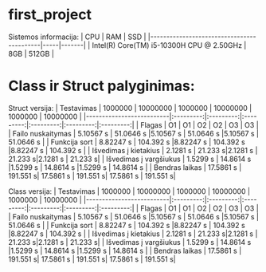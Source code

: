 # first_project
Sistemos informacija:
| CPU                                       | RAM | SSD   | 
|-------------------------------------------|-----|-------|
| Intel(R) Core(TM) i5-10300H CPU @ 2.50GHz | 8GB | 512GB |



# Class ir Struct palyginimas:

Struct versija:
| Testavimas               |     1000000  |  10000000 |    1000000  |  10000000 |     1000000  |  10000000 |
|--------------------------|:---------:|:---------:|:---------:|:---------:|:---------:|:---------:|
| Flagas                   |     O1   |        O1 |     O2   |        O2 |     O3   |        O3 |
| Failo   nuskaitymas      | 5.10567 s |  51.0646 s  |5.10567 s |  51.0646 s  |5.10567 s |  51.0646 s  |
| Funkcija sort            | 8.82247 s | 104.392 s |8.82247 s | 104.392 s |8.82247 s | 104.392 s |
| Išvedimas į   kietakius  | 2.1281 s  | 21.233 s|2.1281 s  | 21.233 s|2.1281 s  | 21.233 s|
| Išvedimas į   vargšiukus | 1.5299 s  | 14.8614 s |1.5299 s  | 14.8614 s |1.5299 s  | 14.8614 s |
| Bendras laikas           | 17.5861 s | 191.551 s| 17.5861 s | 191.551 s| 17.5861 s | 191.551 s|


Class versija:
| Testavimas               |     1000000  |  10000000 |    1000000  |  10000000 |     1000000  |  10000000 |
|--------------------------|:---------:|:---------:|:---------:|:---------:|:---------:|:---------:|
| Flagas                   |     O1   |        O1 |     O2   |        O2 |     O3   |        O3 |
| Failo   nuskaitymas      | 5.10567 s |  51.0646 s  |5.10567 s |  51.0646 s  |5.10567 s |  51.0646 s  |
| Funkcija sort            | 8.82247 s | 104.392 s |8.82247 s | 104.392 s |8.82247 s | 104.392 s |
| Išvedimas į   kietakius  | 2.1281 s  | 21.233 s|2.1281 s  | 21.233 s|2.1281 s  | 21.233 s|
| Išvedimas į   vargšiukus | 1.5299 s  | 14.8614 s |1.5299 s  | 14.8614 s |1.5299 s  | 14.8614 s |
| Bendras laikas           | 17.5861 s | 191.551 s| 17.5861 s | 191.551 s| 17.5861 s | 191.551 s|







 









